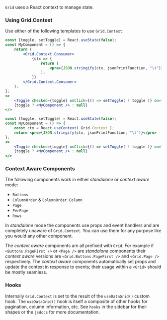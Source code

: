 `Grid` uses a React context to manage state.

### Using Grid.Context  

Use either of the following templates to use `Grid.Context`:

```jsx
const [toggle, setToggle] = React.useState(false);
const MyComponent = () => {
    return (
        <Grid.Context.Consumer>
            {ctx => {
                return (
                    <pre>{JSON.stringify(ctx, jsonPrintFunction, "\t")}</pre>
                );
            }}
        </Grid.Context.Consumer>
    );
};
<>
    <Toggle checked={toggle} onClick={() => setToggle( ! toggle )} on="Show Context" off="Hide Context" />
    {toggle ? <MyComponent /> : null}
</>
```

```jsx
const [toggle, setToggle] = React.useState(false);
const MyComponent = () => {
    const ctx = React.useContext( Grid.Context );
    return <pre>{JSON.stringify(ctx, jsonPrintFunction, "\t")}</pre>
};
<>
    <Toggle checked={toggle} onClick={() => setToggle( ! toggle )} on="Show Context" off="Hide Context" />
    {toggle ? <MyComponent /> : null}
</>
```

### Context Aware Components  

The following components work in either *standalone* or *context aware* mode:  

+ `Buttons`
+ `ColumnOrder` & `ColumnOrder.Column`
+ `Page`
+ `PerPage`
+ `Rows`

In *standalone* mode the components use props and event handlers and are completely unaware of `Grid.Context`.  You can use them for any purpose like you would any other component.

The *context aware* components are all prefixed with `Grid`.  For example if `<Buttons.PageFirst />` or `<Page />` are *standalone* components their *context aware* versions are `<Grid.Buttons.PageFirst />` and `<Grid.Page />` respectively.  The *context aware* components automatically set props and update the context in response to events; their usage within a `<Grid>` should be mostly seamless.

### Hooks  

Internally `Grid.Context` is set to the result of the `useDataGrid()` custom hook.  The `useDataGrid()` hook is itself a composite of other hooks for pagination, column information, etc.  See `hooks` in the sidebar for their shapes or the `jsdocs` for more documentation.  
